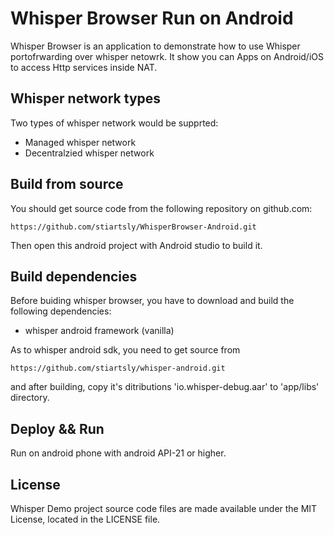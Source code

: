 Whisper Browser Run on Android
===========================

Whisper Browser is an application to demonstrate how to use Whisper portofrwarding over whisper netowrk. It show you can Apps on Android/iOS to access Http services inside NAT.

## Whisper network types

Two types of whisper network would be supprted:

- Managed whisper network
- Decentralzied whisper network

## Build from source

You should get source code from the following repository on github.com:

```
https://github.com/stiartsly/WhisperBrowser-Android.git
```
Then open this android project with Android studio to build it.

## Build dependencies

Before buiding whisper browser, you have to download and build the following dependencies:

- whisper android framework (vanilla)

As to whisper android sdk, you need to get source from

```
https://github.com/stiartsly/whisper-android.git
```
and after building, copy it's ditributions 'io.whisper-debug.aar' to 'app/libs' directory.

## Deploy && Run

Run on android phone with android API-21 or higher.

## License

Whisper Demo project source code files are made available under the MIT License, located in the LICENSE file.